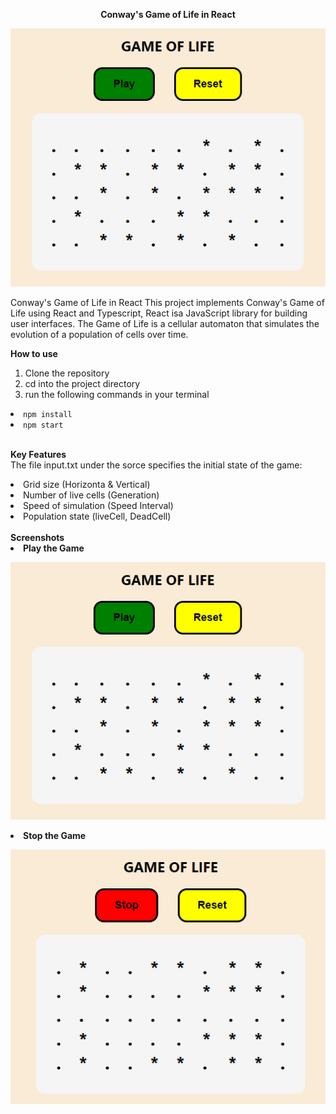 <p border-bottom= "1px solid black" align="center"> <strong> Conway's Game of Life in React </strong> <br></p>
<p align="center">
  <img src="https://github.com/EliasW/game-of-life/blob/master/src/game-of-life.png" alt="[Conway's Game of Life in React]">
</p>

Conway's Game of Life in React
This project implements Conway's Game of Life using React and Typescript, React isa JavaScript library for building user interfaces. The Game of Life is a cellular automaton that simulates the evolution of a population of cells over time.

<strong>How to use </strong> <br>

<ol type="1">
      <li>Clone the repository</li>
      <li>cd into the project directory </li>
      <li>run the following commands in your terminal</li>
   </ol>
      <li><code>npm install</code></li>
      <li><code>npm start</code></li>
      <br>

<strong>Key Features </strong> <br>
The file input.txt under the sorce specifies the initial state of the game:
<li>Grid size (Horizonta & Vertical)</li>
<li>Number of live cells (Generation)</li>
<li>Speed of simulation (Speed Interval)</li>
<li>Population state (liveCell, DeadCell)</li>
<br> 
<strong>Screenshots </strong> 
<br> 

<li><strong>Play the Game </strong> </li>

<p align="center">
  <img src="https://github.com/EliasW/game-of-life/blob/master/src/game-of-life.png"">
</p>

<li><strong> Stop the Game </strong> </li>
<p align="center">
  <img src="https://github.com/EliasW/game-of-life/blob/master/src/game-of-life-stop.png"">
</p>

